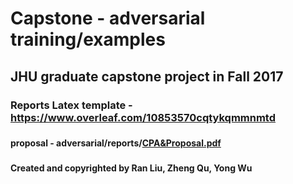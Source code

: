 #
# Capstone - adversarial training/examples
## JHU graduate capstone project in Fall 2017
### Reports Latex template - https://www.overleaf.com/10853570cqtykqmmnmtd
###
###
#### proposal - adversarial/reports/[CPA&Proposal.pdf](https://github.com/yongcale/adversarial/blob/master/reports/CPA%26Proposal.pdf)
###
###
###
#### Created and copyrighted by Ran Liu, Zheng Qu, Yong Wu
